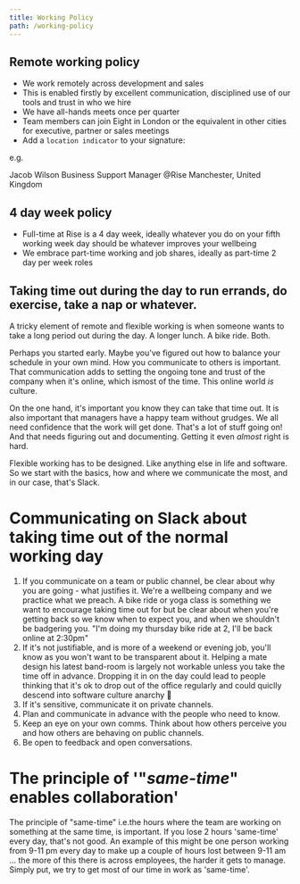 ```yaml
---
title: Working Policy
path: /working-policy
---
```


## Remote working policy
* We work remotely across development and sales
* This is enabled firstly by excellent communication, disciplined use of our tools and trust in who we hire
* We have all-hands meets once per quarter
* Team members can join Eight in London or the equivalent in other cities for executive, partner or sales meetings
* Add a `location indicator` to your signature:

e.g.

Jacob Wilson
Business Support Manager @Rise
Manchester, United Kingdom


## 4 day week policy
* Full-time at Rise is a 4 day week, ideally whatever you do on your fifth working week day should be whatever improves your wellbeing
* We embrace part-time working and job shares, ideally as part-time 2 day per week roles

## Taking time out during the day to run errands, do exercise, take a nap or whatever.
A tricky element of remote and flexible working is when someone wants to take a long period out during the day. A longer lunch. A bike ride. Both.

Perhaps you started early. Maybe you've figured out how to balance your schedule in your own mind. How you communicate to others is important. That communication adds to setting the ongoing tone and trust of the company when it's online, which ismost of the time. This online world _is_ culture.

On the one hand, it's important you know they can take that time out. It is also important that managers have a happy team without grudges. We all need confidence that the work will get done. That's a lot of stuff going on! And that needs figuring out and documenting. Getting it even _almost_ right is hard.

Flexible working has to be designed. Like anything else in life and software. So we start with the basics, how and where we communicate the most, and in our case, that's Slack.

# Communicating on Slack about taking time out of the normal working day
1. If you communicate on a team or public channel, be clear about why you are going - what justifies it. We're a wellbeing company and we practice what we preach. A bike ride or yoga class is something we want to encourage taking time out for but be clear about when you're getting back so we know when to expect you, and when we shouldn't be badgering you.
"I'm doing my thursday bike ride at 2, I'll be back online at 2:30pm"
2. If it's not justifiable, and is more of a weekend or evening job, you'll know as you won't want to be transparent about it. Helping a mate design his latest band-room is largely not workable unless you take the time off in advance. Dropping it in on the day could lead to people thinking that it's ok to drop out of the office regularly and could quiclly descend into software culture anarchy 👺
3. If it's sensitive, communicate it on private channels.
4. Plan and communicate in advance with the people who need to know.
5. Keep an eye on your own comms. Think about how others perceive you and how others are behaving on public channels.
6. Be open to feedback and open conversations.

# The principle of '"_same-time_" enables collaboration'
The principle of "same-time" i.e.the hours where the team are working on something at the same time, is important. If you lose 2 hours 'same-time' every day, that's not good. An example of this might be one person working from 9-11 pm every day to make up a couple of hours lost between 9-11 am ... the more of this there is across employees, the harder it gets to manage.
Simply put, we try to get most of our time in work as 'same-time'.
